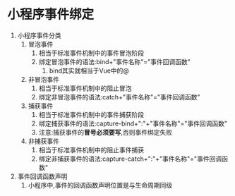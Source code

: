 # 小程序事件绑定

1. 小程序事件分类
   1. 冒泡事件
      1. 相当于标准事件机制中的事件冒泡阶段
      2. 绑定冒泡事件的语法:bind+"事件名称"="事件回调函数"
         1. bind其实就相当于Vue中的@
   2. 非冒泡事件
      1. 相当于标准事件机制中的阻止冒泡
      2. 绑定非冒泡事件的语法:catch+"事件名称"="事件回调函数"
   3. 捕获事件
      1. 相当于标准事件机制中的事件捕获阶段
      2. 绑定捕获事件的语法:capture-bind+":"+"事件名称"="事件回调函数"
      3. 注意:捕获事件的**冒号必须要写**,否则事件绑定失败
   4. 非捕获事件
      1. 相当于标准事件机制中的阻止事件捕获
      2. 绑定非捕获事件的语法:capture-catch+":"+"事件名称"="事件回调函数"
2. 事件回调函数声明
   1. 小程序中,事件的回调函数声明位置是与生命周期同级